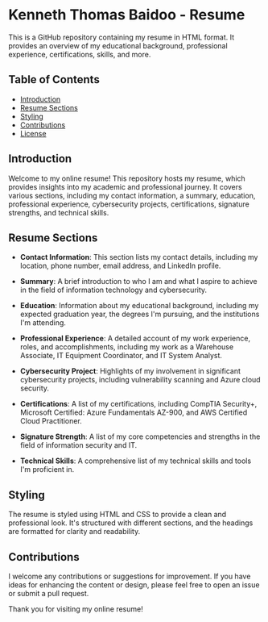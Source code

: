 # Kenneth Thomas Baidoo - Resume

This is a GitHub repository containing my resume in HTML format. It provides an overview of my educational background, professional experience, certifications, skills, and more.

## Table of Contents
- [Introduction](#introduction)
- [Resume Sections](#resume-sections)
- [Styling](#styling)
- [Contributions](#contributions)
- [License](#license)

## Introduction

Welcome to my online resume! This repository hosts my resume, which provides insights into my academic and professional journey. It covers various sections, including my contact information, a summary, education, professional experience, cybersecurity projects, certifications, signature strengths, and technical skills.

## Resume Sections

- **Contact Information**: This section lists my contact details, including my location, phone number, email address, and LinkedIn profile.

- **Summary**: A brief introduction to who I am and what I aspire to achieve in the field of information technology and cybersecurity.

- **Education**: Information about my educational background, including my expected graduation year, the degrees I'm pursuing, and the institutions I'm attending.

- **Professional Experience**: A detailed account of my work experience, roles, and accomplishments, including my work as a Warehouse Associate, IT Equipment Coordinator, and IT System Analyst.

- **Cybersecurity Project**: Highlights of my involvement in significant cybersecurity projects, including vulnerability scanning and Azure cloud security.

- **Certifications**: A list of my certifications, including CompTIA Security+, Microsoft Certified: Azure Fundamentals AZ-900, and AWS Certified Cloud Practitioner.

- **Signature Strength**: A list of my core competencies and strengths in the field of information security and IT.

- **Technical Skills**: A comprehensive list of my technical skills and tools I'm proficient in.

## Styling

The resume is styled using HTML and CSS to provide a clean and professional look. It's structured with different sections, and the headings are formatted for clarity and readability.

## Contributions

I welcome any contributions or suggestions for improvement. If you have ideas for enhancing the content or design, please feel free to open an issue or submit a pull request.



Thank you for visiting my online resume!
